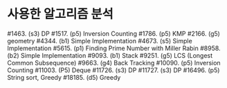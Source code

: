 # 사용한 알고리즘 분석

#1463. (s3) DP
#1517. (p5) Inversion Counting
#1786. (p5) KMP
#2166. (g5) geometry
#4344. (b1) Simple Implementation
#4673. (s5) Simple Implementation
#5615. (p1) Finding Prime Number with Miller Rabin
#8958. (b2) Simple Implementation
#9093. (b1) Stack
#9251. (g5) LCS (Longest Common Subsequence)
#9663. (g4) Back Tracking
#10090. (p5) Inversion Counting
#11003. (P5) Deque
#11726. (s3) DP
#11727. (s3) DP
#16496. (p5) String sort, Greedy
#18185. (d5) Greedy